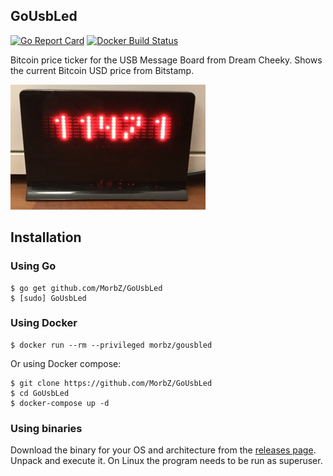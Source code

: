## GoUsbLed
[![Go Report Card](https://goreportcard.com/badge/github.com/MorbZ/GoUsbLed)](https://goreportcard.com/report/github.com/MorbZ/GoUsbLed) [![Docker Build Status](https://img.shields.io/docker/build/morbz/gousbled.svg)](https://hub.docker.com/r/morbz/gousbled/)

Bitcoin price ticker for the USB Message Board from Dream Cheeky. Shows the current Bitcoin USD price from Bitstamp.

![USB Message Board](https://raw.githubusercontent.com/MorbZ/GoUsbLed/master/img/board.jpg)

## Installation
### Using Go
    $ go get github.com/MorbZ/GoUsbLed
    $ [sudo] GoUsbLed

### Using Docker
    $ docker run --rm --privileged morbz/gousbled

Or using Docker compose:

    $ git clone https://github.com/MorbZ/GoUsbLed
    $ cd GoUsbLed
    $ docker-compose up -d

### Using binaries
Download the binary for your OS and architecture from the [releases page](https://github.com/MorbZ/GoUsbLed/releases).  
Unpack and execute it. On Linux the program needs to be run as superuser.
